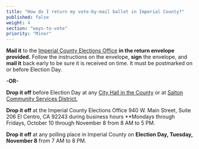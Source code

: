 ```yaml
---
title: "How do I return my vote-by-mail ballot in Imperial County?"
published: false
weight: 4
section: "ways-to-vote"
priority: "Minor"
---
```


**Mail it** to the [Imperial County Elections Office](#section-election-office-contact) **in the return envelope provided.** Follow the instructions on the envelope, **sign** the envelope, and **mail it** back early to be sure it is received on time. It must be postmarked on or before Election Day.  

  **-OR-**

**Drop it off** before Election Day at any [City Hall in the County](http://www.co.imperial.ca.us/) or at [Salton Community Services District.](http://www.saltoncsd.ca.gov/)  

**Drop it off** at the Imperial County Elections Office 940 W. Main Street, Suite 206 El Centro, CA 92243 during business hours **Mondays through Fridays, October 10 through November 8 from 8 AM to 5 PM.  

**Drop it off** at any polling place in Imperial County on **Election Day, Tuesday, November 8** from 7 AM to 8 PM.  
